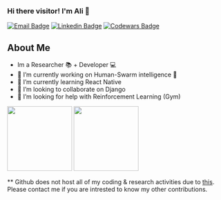 ### Hi there visitor! I'm Ali 👋

[![Email Badge](https://img.shields.io/badge/Gmail-be5542?style=flat-square&logo=gmail&logoColor=white)](mailto:mail@aliyamini.ir)
[![Linkedin Badge](https://img.shields.io/badge/-LinkedIn-0e76a8?style=flat-square&logo=Linkedin&logoColor=white)](https://www.linkedin.com/in/ali-yamini/)
[![Codewars Badge](https://img.shields.io/badge/-Codewars-ae4b35?style=flat-square&logo=Codewars&logoColor=white)](https://www.codewars.com/users/opeerator)

## About Me
- Im a Researcher :books: + Developer :computer:
- 🔭 I’m currently working on Human-Swarm intelligence 🤖
- 🌱 I’m currently learning React Native 
- 👯 I’m looking to collaborate on Django
- 🤔 I’m looking for help with Reinforcement Learning (Gym)

<p>
  <img height="150em" src="https://github-readme-stats.vercel.app/api?username=opeerator&show_icons=true&hide_border=true" />
  <img height="150em" src="https://github-readme-stats.vercel.app/api/top-langs/?username=opeerator&exclude_repo=KNN-Image-Classification&show_icons=true&hide_border=true&layout=compact&langs_count=8"/>
</p>

** Github does not host all of my coding & research activities due to [this](https://techcrunch.com/2019/07/29/github-ban-sanctioned-countries/). Please contact me if you are intrested to know my other contributions.
